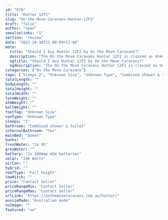 ```yaml
---
id: "870"
title: "Huntar 12F2"
slug: "On-the-Move-Caravans-Huntar-12F2"
draft: "false"
author: "Sean"
seealsolinks: "1"
section: "review"
date: "2022-10-10T22:00:09+11:00"
meta:
  title: "Should I buy Huntar 12F2 by On the Move Caravans?"
  description: "The On the Move Caravans Huntar 12F2 is classed as Unknown Type, and sleeps 2 people. It is Australian made and comes in at Unknown Size. It generally has Combined shower & toilet."
  ogtitle: "Should I buy Huntar 12F2 by On the Move Caravans?"
  ogdescription: "The On the Move Caravans Huntar 12F2 is classed as Unknown Type, and sleeps 2 people. It is Australian made and comes in at Unknown Size. It generally has Combined shower & toilet."
categories: ["On the Move Caravans"]
tags: ["Sleeps 2", "Unknown Size", "Unknown Type", "Combined shower & toilet", "Full height", "Price Unknown"]
totalLength: ""
bodyLength: ""
totalHeight: ""
totalWidth: ""
tareWeight: ""
atmWeight: ""
ballWeight: ""
footTag: "Unknown Size"
vanType: "Unknown Type"
sleeps: "2"
bathroom: "Combined shower & toilet"
internalBathroom: "Yes"
mainBed: "Queen"
bunks: ""
freshWater: "2x 95"
greyWater: ""
battery: "2x 100Amp AGm batteries"
solar: "240 Watts"
airCon: ""
hybrid: ""
roofType: "Full height"
towHitch: ""
price: "Contact Seller"
priceRangeMin: "Contact Seller"
priceRangeMax: "Contact Seller"
urlLink: "https://onthemovecaravans.com.au/huntar/"
aussieMade: "Australian made"
noImage: ""
featured: "no"
---
```

